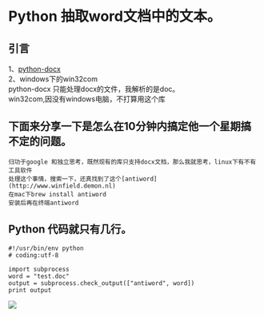 # Python 抽取word文档中的文本。

## 引言
  
   1、[python-docx](http://python-docx.readthedocs.io/en/latest/user/documents.html)    
   2、windows下的win32com    
   python-docx 只能处理docx的文件，我解析的是doc。     
   win32com,因没有windows电脑，不打算用这个库 

## 下面来分享一下是怎么在10分钟内搞定他一个星期搞不定的问题。

    归功于google 和独立思考，既然现有的库只支持docx文档，那么我就思考，linux下有不有工具软件
    处理这个事情，搜索一下，还真找到了这个[antiword](http://www.winfield.demon.nl)
    在mac下brew install antiword
    安装后再在终端antiword 

## Python 代码就只有几行。

	#!/usr/bin/env python
	# coding:utf-8
	
	import subprocess
	word = "test.doc"
	output = subprocess.check_output(["antiword", word])
	print output


![](word.png)




